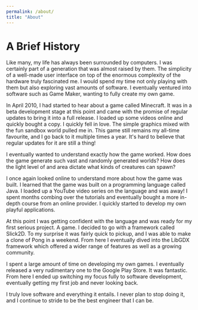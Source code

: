 ```yaml
---
permalink: /about/
title: "About"
---
```


# A Brief History

Like many, my life has always been surrounded by computers. I was certainly
part of a generation that was almost raised by them. The simplicity of a 
well-made user interface on top of the enormous complexity of the hardware truly
fascinated me. I would spend my time not only playing with them but also
exploring vast amounts of software. I eventually ventured into software 
such as Game Maker, wanting to fully create my own game.

In April 2010, I had started to hear about a game called Minecraft. It was in 
a beta development stage at this point and came with the promise of regular
updates to bring it into a full release. I loaded up some videos online and
quickly bought a copy. I quickly fell in love. The simple graphics mixed with 
the fun sandbox world pulled me in. This game still remains my 
all-time favourite, and I go back to it multiple times a year. It's hard to
believe that regular updates for it are still a thing!

I eventually wanted to understand exactly how the game worked. How does the game
generate such vast and randomly generated worlds? How does the light level of
and area dictate what kinds of creatures can spawn?

I once again looked online to understand more about how the game was built. I 
learned that the game was built on a programming language called Java. I loaded
up a YouTube video series on the language and was away! I spent months
combing over the tutorials and eventually bought a more in-depth course
from an online provider. I quickly started to develop my own playful 
applications.

At this point I was getting confident with the language and was ready for my
first serious project. A game. I decided to go with a framework called Slick2D.
To my surprise it was fairly quick to pickup, and I was able to make a clone of 
Pong in a weekend. From here I eventually dived into the LibGDX framework which
offered a wider range of features as well as a growing community.

I spent a large amount of time on developing my own games. I eventually released
a very rudimentary one to the Google Play Store. It was fantastic. From here I ended up switching my focus fully to software development, 
eventually getting my first job and never looking back. 

I truly love software and everything it entails. I never plan to stop doing 
it, and I continue to stride to be the best engineer that I can be.